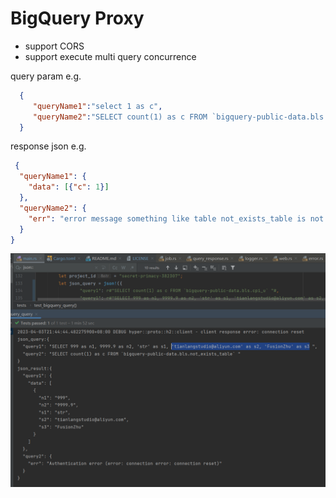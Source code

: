# BigQuery Proxy 

- support CORS 
- support execute multi query concurrence 

query param e.g.  
```json
  {
     "queryName1":"select 1 as c",
     "queryName2":"SELECT count(1) as c FROM `bigquery-public-data.bls.not_exists_table`"
  }
```

response json e.g.

```json
 {
  "queryName1": {
    "data": [{"c": 1}]
  },
  "queryName2": {
    "err": "error message something like table not_exists_table is not exists"
  }
}
```  

![run test screen shot](./imgs/bigquery_proxy_test_run.png)

